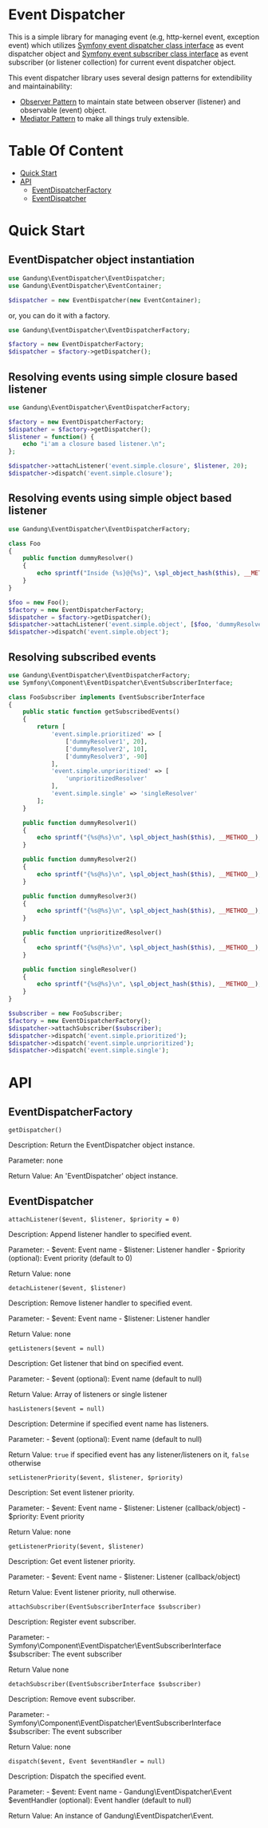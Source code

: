 # Event Dispatcher

This is a simple library for managing event (e.g, http-kernel event, exception event) which utilizes [Symfony event dispatcher class interface](http://api.symfony.com/master/Symfony/Component/EventDispatcher/EventDispatcherInterface.html) as event dispatcher object and [Symfony event subscriber class interface](http://api.symfony.com/master/Symfony/Component/EventDispatcher/EventSubscriberInterface.html) as event subscriber (or listener collection) for current event dispatcher object.

This event dispatcher library uses several design patterns for extendibility and maintainability:

- [Observer Pattern](https://en.wikipedia.org/wiki/Observer_pattern) to maintain state between observer (listener) and observable (event) object.
- [Mediator Pattern](https://en.wikipedia.org/wiki/Mediator_pattern) to make all things truly extensible.

# Table Of Content

- [Quick Start](#quick-start)
- [API](#api)
	- [EventDispatcherFactory](#eventdispatcherfactory)
	- [EventDispatcher](#eventdispatcher)

# Quick Start

## EventDispatcher object instantiation

```php
use Gandung\EventDispatcher\EventDispatcher;
use Gandung\EventDispatcher\EventContainer;

$dispatcher = new EventDispatcher(new EventContainer);
```

or, you can do it with a factory.

```php
use Gandung\EventDispatcher\EventDispatcherFactory;

$factory = new EventDispatcherFactory;
$dispatcher = $factory->getDispatcher();
```

## Resolving events using simple closure based listener

```php
use Gandung\EventDispatcher\EventDispatcherFactory;

$factory = new EventDispatcherFactory;
$dispatcher = $factory->getDispatcher();
$listener = function() {
	echo "i'am a closure based listener.\n";
};

$dispatcher->attachListener('event.simple.closure', $listener, 20);
$dispatcher->dispatch('event.simple.closure');
```

## Resolving events using simple object based listener

```php
use Gandung\EventDispatcher\EventDispatcherFactory;

class Foo
{
	public function dummyResolver()
	{
		echo sprintf("Inside {%s}@{%s}", \spl_object_hash($this), __METHOD__);
	}
}

$foo = new Foo();
$factory = new EventDispatcherFactory;
$dispatcher = $factory->getDispatcher();
$dispatcher->attachListener('event.simple.object', [$foo, 'dummyResolver'], 20);
$dispatcher->dispatch('event.simple.object');
```

## Resolving subscribed events

```php
use Gandung\EventDispatcher\EventDispatcherFactory;
use Symfony\Component\EventDispatcher\EventSubscriberInterface;

class FooSubscriber implements EventSubscriberInterface
{
	public static function getSubscribedEvents()
	{
		return [
			'event.simple.prioritized' => [
				['dummyResolver1', 20],
				['dummyResolver2', 10],
				['dummyResolver3', -90]
			],
			'event.simple.unprioritized' => [
				'unprioritizedResolver'
			],
			'event.simple.single' => 'singleResolver'
		];
	}

	public function dummyResolver1()
	{
		echo sprintf("{%s@%s}\n", \spl_object_hash($this), __METHOD__);
	}

	public function dummyResolver2()
	{
		echo sprintf("{%s@%s}\n", \spl_object_hash($this), __METHOD__);
	}

	public function dummyResolver3()
	{
		echo sprintf("{%s@%s}\n", \spl_object_hash($this), __METHOD__);
	}

	public function unprioritizedResolver()
	{
		echo sprintf("{%s@%s}\n", \spl_object_hash($this), __METHOD__);
	}

	public function singleResolver()
	{
		echo sprintf("{%s@%s}\n", \spl_object_hash($this), __METHOD__);
	}
}

$subscriber = new FooSubscriber;
$factory = new EventDispatcherFactory();
$dispatcher->attachSubscriber($subscriber);
$dispatcher->dispatch('event.simple.prioritized');
$dispatcher->dispatch('event.simple.unprioritized');
$dispatcher->dispatch('event.simple.single');
```

# API

## EventDispatcherFactory

```getDispatcher()```

Description:
Return the EventDispatcher object instance.

Parameter:
none

Return Value:
An 'EventDispatcher' object instance.

## EventDispatcher

```attachListener($event, $listener, $priority = 0)```

Description:
Append listener handler to specified event.

Parameter:
	- $event: Event name
	- $listener: Listener handler
	- $priority (optional): Event priority (default to 0)

Return Value:
none

```detachListener($event, $listener)```

Description:
Remove listener handler to specified event.

Parameter:
	- $event: Event name
	- $listener: Listener handler

Return Value:
none


```getListeners($event = null)```

Description:
Get listener that bind on specified event.

Parameter:
	- $event (optional): Event name (default to null)

Return Value:
Array of listeners or single listener


```hasListeners($event = null)```

Description:
Determine if specified event name has listeners.

Parameter:
	- $event (optional): Event name (default to null)

Return Value:
```true``` if specified event has any listener/listeners on it, ```false``` otherwise


```setListenerPriority($event, $listener, $priority)```

Description:
Set event listener priority.

Parameter:
	- $event: Event name
	- $listener: Listener (callback/object)
	- $priority: Event priority

Return Value:
none


```getListenerPriority($event, $listener)```

Description:
Get event listener priority.

Parameter:
	- $event: Event name
	- $listener: Listener (callback/object)

Return Value:
Event listener priority, null otherwise.


```attachSubscriber(EventSubscriberInterface $subscriber)```

Description:
Register event subscriber.

Parameter:
	- Symfony\Component\EventDispatcher\EventSubscriberInterface $subscriber: The event subscriber

Return Value
none


```detachSubscriber(EventSubscriberInterface $subscriber)```

Description:
Remove event subscriber.

Parameter:
	- Symfony\Component\EventDispatcher\EventSubscriberInterface $subscriber: The event subscriber

Return Value:
none


```dispatch($event, Event $eventHandler = null)```

Description:
Dispatch the specified event.

Parameter:
	- $event: Event name
	- Gandung\EventDispatcher\Event $eventHandler (optional): Event handler (default to null)

Return Value:
An instance of Gandung\EventDispatcher\Event.